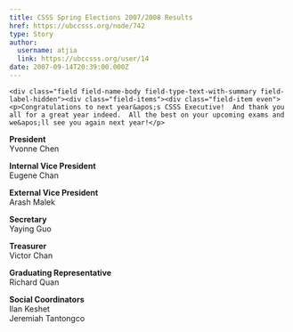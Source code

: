 ```yaml
---
title: CSSS Spring Elections 2007/2008 Results 
href: https://ubccsss.org/node/742
type: Story
author:
  username: atjia
  link: https://ubccsss.org/user/14
date: 2007-09-14T20:39:00.000Z
---
```



    <div class="field field-name-body field-type-text-with-summary field-label-hidden"><div class="field-items"><div class="field-item even"><p>Congratulations to next year&apos;s CSSS Executive!  And thank you all for a great year indeed.  All the best on your upcoming exams and we&apos;ll see you again next year!</p>
<p><strong>President</strong><br>
Yvonne Chen</p>
<p><strong>Internal Vice President</strong><br>
Eugene Chan</p>
<p><strong>External Vice President</strong><br>
Arash Malek</p>
<p><strong>Secretary</strong><br>
Yaying Guo</p>
<p><strong>Treasurer</strong><br>
Victor Chan</p>
<p><strong>Graduating Representative</strong><br>
Richard Quan</p>
<p><strong>Social Coordinators</strong><br>
Ilan Keshet<br>
Jeremiah Tantongco</p>
</div></div></div>    <footer>
          </footer>
    